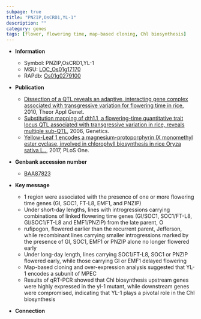 ```yaml
---
subpage: true
title: "PNZIP,OsCRD1,YL-1"
description: ""
category: genes
tags: [flower, flowering time, map-based cloning, Chl biosynthesis]
---
```


* **Information**  
    + Symbol: PNZIP,OsCRD1,YL-1  
    + MSU: [LOC_Os01g17170](http://rice.plantbiology.msu.edu/cgi-bin/ORF_infopage.cgi?orf=LOC_Os01g17170)  
    + RAPdb: [Os01g0279100](http://rapdb.dna.affrc.go.jp/viewer/gbrowse_details/irgsp1?name=Os01g0279100)  

* **Publication**  
    + [Dissection of a QTL reveals an adaptive, interacting gene complex associated with transgressive variation for flowering time in rice](http://www.ncbi.nlm.nih.gov/pubmed?term=Dissection+of+a+QTL+reveals+an+adaptive,+interacting+gene+complex+associated+with+transgressive+variation+for+flowering+time+in+rice%5BTitle%5D), 2010, Theor Appl Genet.
    + [Substitution mapping of dth1.1, a flowering-time quantitative trait locus QTL associated with transgressive variation in rice, reveals multiple sub-QTL](http://www.ncbi.nlm.nih.gov/pubmed?term=Substitution+mapping+of+dth1.1,+a+flowering-time+quantitative+trait+locus+QTL+associated+with+transgressive+variation+in+rice,+reveals+multiple+sub-QTL%5BTitle%5D), 2006, Genetics.
    + [Yellow-Leaf 1 encodes a magnesium-protoporphyrin IX monomethyl ester cyclase, involved in chlorophyll biosynthesis in rice Oryza sativa L..](http://www.ncbi.nlm.nih.gov/pubmed?term=Yellow-Leaf+1+encodes+a+magnesium-protoporphyrin+IX+monomethyl+ester+cyclase,+involved+in+chlorophyll+biosynthesis+in+rice+Oryza+sativa+L..%5BTitle%5D), 2017, PLoS One.

* **Genbank accession number**  
    + [BAA87823](http://www.ncbi.nlm.nih.gov/nuccore/BAA87823)

* **Key message**  
    + 1 region were associated with the presence of one or more flowering time genes (GI, SOC1, FT-L8, EMF1, and PNZIP)
    + Under short-day lengths, lines with introgressions carrying combinations of linked flowering time genes (GI/SOC1, SOC1/FT-L8, GI/SOC1/FT-L8 and EMF1/PNZIP) from the late parent, O
    + rufipogon, flowered earlier than the recurrent parent, Jefferson, while recombinant lines carrying smaller introgressions marked by the presence of GI, SOC1, EMF1 or PNZIP alone no longer flowered early
    + Under long-day length, lines carrying SOC1/FT-L8, SOC1 or PNZIP flowered early, while those carrying GI or EMF1 delayed flowering
    + Map-based cloning and over-expression analysis suggested that YL-1 encodes a subunit of MPEC
    + Results of qRT-PCR showed that Chl biosynthesis upstream genes were highly expressed in the yl-1 mutant, while downstream genes were compromised, indicating that YL-1 plays a pivotal role in the Chl biosynthesis

* **Connection**  



